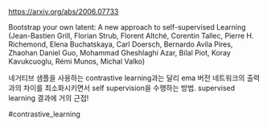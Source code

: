 https://arxiv.org/abs/2006.07733

Bootstrap your own latent: A new approach to self-supervised Learning (Jean-Bastien Grill, Florian Strub, Florent Altché, Corentin Tallec, Pierre H. Richemond, Elena Buchatskaya, Carl Doersch, Bernardo Avila Pires, Zhaohan Daniel Guo, Mohammad Gheshlaghi Azar, Bilal Piot, Koray Kavukcuoglu, Rémi Munos, Michal Valko)

네거티브 샘플을 사용하는 contrastive learning과는 달리 ema 버전 네트워크의 출력과의 차이를 최소화시키면서 self supervision을 수행하는 방법. supervised learning 결과에 거의 근접!

#contrastive_learning 